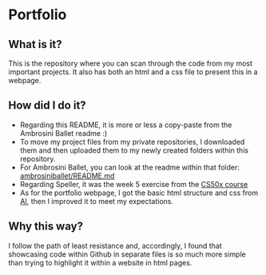 # Portfolio

## What is it?
This is the repository where you can scan through the code from my most important projects. It also has both an html and a css file to present this in a webpage.

## How did I do it?
- Regarding this README, it is more or less a copy-paste from the Ambrosini Ballet readme :)
- To move my project files from my private repositories, I downloaded them and then uploaded them to my newly created folders within this repository.  
- For Ambrosini Ballet, you can look at the readme within that folder: [ambrosiniballet/README.md](https://github.com/gabriel-1607/Portfolio/blob/9bb8968589eb40a39a20eb40b14aa5d401ae3958/ambrosiniballet/README.md)  
- Regarding Speller, it was the week 5 exercise from the [CS50x course](https://www.edx.org/learn/computer-science/harvard-university-cs50-s-introduction-to-computer-science)
- As for the portfolio webpage, I got the basic html structure and css from [AI](https://chatgpt.com/), then I improved it to meet my expectations.

## Why this way?
I follow the path of least resistance and, accordingly, I found that showcasing code within Github in separate files is so much more simple than trying to highlight it within a website in html pages.
